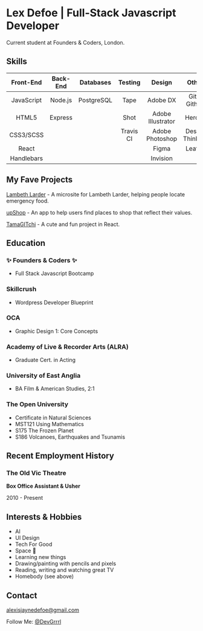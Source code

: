 # Lex Defoe | Full-Stack Javascript Developer

Current student at Founders & Coders, London.

## Skills

| Front-End        | Back-End       | Databases     | Testing          | Design              | Other             |
|:----------------:|:--------------:|:-------------:|:----------------:|:-------------------:|:-----------------:|
| JavaScript       | Node.js        | PostgreSQL    | Tape             | Adobe DX            | Git & Github      |
| HTML5            | Express        |               | Shot             | Adobe Illustrator   | Heroku            |
| CSS3/SCSS        |                |               | Travis CI        | Adobe Photoshop     | Design Thinking   |
| React            |                |               |                  | Figma               | Leaflet           |
| Handlebars       |                |               |                  | Invision            |                   |


## My Fave Projects

[Lambeth Larder](https://github.com/caralemony/lambeth-larder) - A microsite for Lambeth Larder, helping people locate emergency food. 

[upShop](https://github.com/fac-12/upShop) - An app to help users find places to shop that reflect their values.

[TamaGITchi](https://github.com/DevGrrrl/tamagitchi) - A cute and fun project in React.


## Education
### :sparkles: Founders & Coders :sparkles:
* Full Stack Javascript Bootcamp

### Skillcrush
* Wordpress Developer Blueprint

### OCA
* Graphic Design 1: Core Concepts

### Academy of Live & Recorder Arts (ALRA)
* Graduate Cert. in Acting

### University of East Anglia
* BA Film & American Studies, 2:1


### The Open University
* Certificate in Natural Sciences
* MST121 Using Mathematics
* S175 The Frozen Planet
* S186 Volcanoes, Earthquakes and Tsunamis


## Recent Employment History

### The Old Vic Theatre
__Box Office Assistant & Usher__

2010 - Present


## Interests & Hobbies
* AI
* UI Design
* Tech For Good
* Space :space_invader:
* Learning new things
* Drawing/painting with pencils and pixels
* Reading, writing and watching great TV
* Homebody (see above)

## Contact

alexisjaynedefoe@gmail.com

Follow Me: [@DevGrrrl](https://twitter.com/DevGrrrl)


